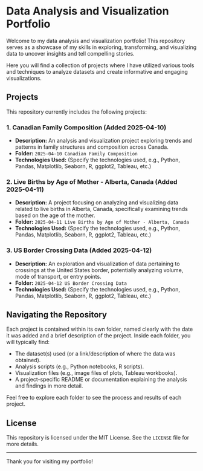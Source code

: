 # Data Analysis and Visualization Portfolio

Welcome to my data analysis and visualization portfolio! This repository serves as a showcase of my skills in exploring, transforming, and visualizing data to uncover insights and tell compelling stories.

Here you will find a collection of projects where I have utilized various tools and techniques to analyze datasets and create informative and engaging visualizations.

## Projects

This repository currently includes the following projects:

### 1. Canadian Family Composition (Added 2025-04-10)

* **Description:** An analysis and visualization project exploring trends and patterns in family structures and composition across Canada.
* **Folder:** `2025-04-10 Canadian Family Composition`
* **Technologies Used:** (Specify the technologies used, e.g., Python, Pandas, Matplotlib, Seaborn, R, ggplot2, Tableau, etc.)

### 2. Live Births by Age of Mother - Alberta, Canada (Added 2025-04-11)

* **Description:** A project focusing on analyzing and visualizing data related to live births in Alberta, Canada, specifically examining trends based on the age of the mother.
* **Folder:** `2025-04-11 Live Births by Age of Mother - Alberta, Canada`
* **Technologies Used:** (Specify the technologies used, e.g., Python, Pandas, Matplotlib, Seaborn, R, ggplot2, Tableau, etc.)

### 3. US Border Crossing Data (Added 2025-04-12)

* **Description:** An exploration and visualization of data pertaining to crossings at the United States border, potentially analyzing volume, mode of transport, or entry points.
* **Folder:** `2025-04-12 US Border Crossing Data`
* **Technologies Used:** (Specify the technologies used, e.g., Python, Pandas, Matplotlib, Seaborn, R, ggplot2, Tableau, etc.)

## Navigating the Repository

Each project is contained within its own folder, named clearly with the date it was added and a brief description of the project. Inside each folder, you will typically find:

* The dataset(s) used (or a link/description of where the data was obtained).
* Analysis scripts (e.g., Python notebooks, R scripts).
* Visualization files (e.g., image files of plots, Tableau workbooks).
* A project-specific README or documentation explaining the analysis and findings in more detail.

Feel free to explore each folder to see the process and results of each project.

## License

This repository is licensed under the MIT License. See the `LICENSE` file for more details.

---

Thank you for visiting my portfolio!
